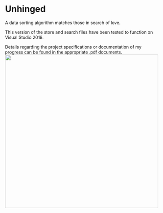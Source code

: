 # Unhinged
A data sorting algorithm matches those in search of love.

This version of the store and search files have been tested to function on Visual Studio 2019.

Details regarding the project specifications or documentation of my progress can be found in the appropriate .pdf documents.
<img src="[https://your-image-url.type](https://user-images.githubusercontent.com/99045459/190285004-94245869-c9f5-4435-a4d9-f18c481b48ed.png)" width="500" height="500">

